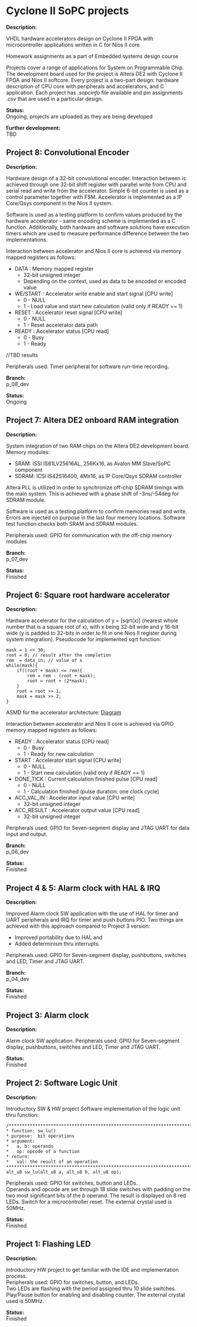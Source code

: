 # Cyclone II SoPC projects

**Description:**

VHDL hardware accelerators design on Cyclone II FPGA with microcontroller applications written in C for Nios II core  

Homework assignments as a part of Embedded systems design course  

Projects cover a range of applications for System on Programmable Chip. The development board used for the project is Altera DE2 with Cyclone II FPGA and Nios II softcore. Every project is a two-part design: hardware description of CPU core with peripherals and accelerators, and C application. Each project has *.sopcinfo* file available and pin assignments *.csv* that are used in a particular design.

**Status:**   
Ongoing, projects are uploaded as they are being developed  

**Further development:**  
TBD  

## **Project 8: Convolutional Encoder**  

**Description:**  

Hardware design of a 32-bit convolutional encoder. Interaction between is achieved through one 32-bit shift register with parallel write from CPU and serial read and write from the accelerator. Simple 6-bit counter is used as a control parameter together with FSM. Accelerator is implemented as a IP Core/Qsys component in the Nios II system.  

Software is used as a testing platform to confirm values produced by the hardware accelerator - same encoding scheme is implemented as a C function. Additionally, both hardware and software solutions have execution timers which are used to measure performance difference between the two implementations.

Interaction between accelerator and Nios II core is achieved via memory mapped registers as follows:  
 - DATA : Memory mapped register
   - 32-bit unsigned integer  
   - Depending on the context, used as data to be encoded or encoded value  
 - WE/START : Accelerator write enable and start signal [CPU write] 
   - 0 - NULL  
   - 1 - Load value and start new calculation (valid only if READY == 1)  
 - RESET : Accelerator reset signal [CPU write] 
   - 0 - NULL  
   - 1 - Reset accelerator data path  
 - READY : Accelerator status [CPU read]  
   - 0 - Busy  
   - 1 - Ready  

//TBD results  
 
Peripherals used: Timer peripheral for software run-time recording.

**Branch:**  
p_08_dev  

**Status:**   
Ongoing 

## **Project 7: Altera DE2 onboard RAM integration**  

**Description:**  

System integration of two RAM chips on the Altera DE2 development board.     
Memory modules:  
 - SRAM: ISSI IS61LV25616AL, 256Kx16, as Avalon MM Slave/SoPC component  
 - SDRAM: ICSI IS42S16400, 4Mx16, as IP Core/Qsys SDRAM controller  
 
Altera PLL is utilized in order to synchronize off-chip SDRAM timings with the main system. This is achieved with a phase shift of -3ns/-54deg for SDRAM module.  

Software is used as a testing platform to confirm memories read and write. Errors are injected on purpose in the last four memory locations. Software test function checks both SRAM and SDRAM modules.  
 
Peripherals used: GPIO for communication with the off-chip memory modules

**Branch:**  
p_07_dev  

**Status:**   
Finished  


## **Project 6: Square root hardware accelerator**  

**Description:**  

Hardware accelerator for the calculation of y = [sqrt(x)] (nearest whole number that is a square root of x), with x being 32-bit wide and y 16-bit wide (y is padded to 32-bits in order to fit in one Nios II register during system integration). Pseudocode for implemented sqrt function:  

    mask = 1 << 30; 
    root = 0; // result after the completion
    rem  = data_in; // value of x
    while(mask){
        if((root + mask) <= rem){
            rem = rem - (root + mask);
            root = root + (2*mask);
        }
        root = root >> 1;
        mask = mask >> 2;
    }  

ASMD for the accelerator architecture: [Diagram](https://github.com/AleksandarLilic/Cyclone_II_SoPC/blob/main/p_06_doc/p_06_asmd.pdf)  

Interaction between accelerator and Nios II core is achieved via GPIO memory mapped registers as follows:  
 - READY : Accelerator status [CPU read]
   - 0 - Busy  
   - 1 - Ready for new calculation  
 - START : Accelerator start signal [CPU write] 
   - 0 - NULL  
   - 1 - Start new calculation (valid only if READY == 1)  
 - DONE_TICK : Current calculation finished pulse [CPU read] 
   - 0 - NULL   
   - 1 - Calculation finished (pulse duration: one clock cycle)  
 - ACC_VAL_IN : Accelerator input value [CPU write]  
   - 32-bit unsigned integer  
 - ACC_RESULT : Accelerator output value [CPU read]  
   - 32-bit unsigned integer  

Peripherals used: GPIO for Seven-segment display and JTAG UART for data input and output.  

**Branch:**  
p_06_dev  

**Status:**   
Finished  

## **Project 4 & 5: Alarm clock with HAL & IRQ**  

**Description:**  

Improved Alarm clock SW application with the use of HAL for timer and UART peripherals and IRQ for timer and push buttons PIO. Two things are achieved with this approach compared to Project 3 version:  
 - Improved portability due to HAL and 
 - Added determinism thru interrupts.  
 
Peripherals used: GPIO for Seven-segment display, pushbuttons, switches and LED, Timer and JTAG UART.  

**Branch:**  
p_04_dev  

**Status:**   
Finished  

## **Project 3: Alarm clock**  

**Description:**  

Alarm clock SW application. Peripherals used: GPIO for Seven-segment display, pushbuttons, switches and LED, Timer and JTAG UART. 

**Status:**   
Finished  

## **Project 2: Software Logic Unit**  

**Description:**  

Introductory SW & HW project
Software implementation of the logic unit thru function:  

    /***********************************************************************
    * function: sw_lu()
    * purpose:  bit operations
    * argument:
    *   a, b: operands
    *   op: opcode of a function
    * return:
    *   val: the result of an operation
    ***********************************************************************/
    alt_u8 sw_lu(alt_u8 a, alt_u8 b, alt_u8 op);  
        
Peripherals used: GPIO for switches, button and LEDs.  
Operands and opcode are set through 18 slide switches with padding on the two most significant bits of the *b* operand. The result is displayed on 8 red LEDs. Switch for a microcontroller reset. The external crystal used is 50MHz.  

**Status:**   
Finished

## **Project 1: Flashing LED**

**Description:**  

Introductory HW project to get familiar with the IDE and implementation process.  
Peripherals used: GPIO for switches, button, and LEDs.  
Two LEDs are flashing with the period assigned thru 10 slide switches. Play/Pause button for enabling and disabling counter. The external crystal used is 50MHz.  

**Status:**   
Finished
